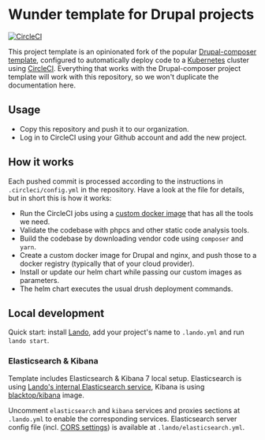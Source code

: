# Wunder template for Drupal projects

[![CircleCI](https://circleci.com/gh/wunderio/drupal-project/tree/master.svg?style=svg)](https://circleci.com/gh/wunderio/drupal-project/tree/master)

This project template is an opinionated fork of the popular [Drupal-composer template](https://github.com/drupal-composer/drupal-project), configured to automatically deploy code to a [Kubernetes](https://kubernetes.io/) cluster using [CircleCI](https://circleci.com/). Everything that works with the Drupal-composer project template will work with this repository, so we won't duplicate the documentation here.

## Usage

- Copy this repository and push it to our organization. 
- Log in to CircleCI using your Github account and add the new project.

 
## How it works

Each pushed commit is processed according to the instructions in `.circleci/config.yml` in the repository. 
Have a look at the file for details, but in short this is how it works:

- Run the CircleCI jobs using a [custom docker image](https://github.com/wunderio/circleci-builder) that has all the tools we need.  
- Validate the codebase with phpcs and other static code analysis tools.
- Build the codebase by downloading vendor code using `composer` and `yarn`.
- Create a custom docker image for Drupal and nginx, and push those to a docker registry (typically that of your cloud provider).
- Install or update our helm chart while passing our custom images as parameters.
- The helm chart executes the usual drush deployment commands.

## Local development

Quick start: install [Lando](https://docs.devwithlando.io/), add your project's name to `.lando.yml` and run `lando start`.

### Elasticsearch & Kibana

Template includes Elasticsearch & Kibana 7 local setup. Elasticsearch is using [Lando's internal Elasticsearch service](https://docs.devwithlando.io/tutorials/elasticsearch.html), Kibana is using [blacktop/kibana](https://hub.docker.com/r/blacktop/kibana/) image.

Uncomment `elasticsearch` and `kibana` services and proxies sections at `.lando.yml` to enable the corresponding services. Elasticsearch server config file (incl. [CORS settings](https://www.elastic.co/guide/en/elasticsearch/reference/current/modules-http.html)) is available at `.lando/elasticsearch.yml`.
